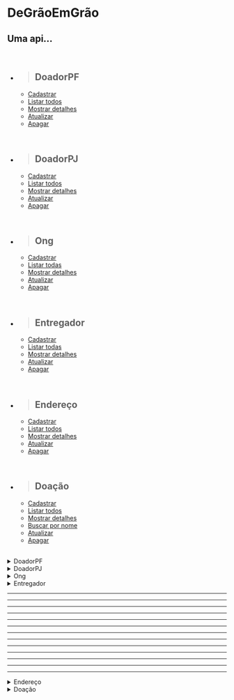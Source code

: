 # DeGrãoEmGrão

## Uma api...

<br/>

- > <h2>DoadorPF</h2>
  - [Cadastrar](#cadastrar-doadorPF)
  - [Listar todos](#listar-doadorPF)
  - [Mostrar detalhes](#detalhar-um-doadorPF)
  - [Atualizar](#atualizar-doadorPF)
  - [Apagar](#apagar-doadorPF)

<br/>

- > <h2>DoadorPJ</h2>
  - [Cadastrar](#cadastrar-doadorPJ)
  - [Listar todos](#listar-doadorPJ)
  - [Mostrar detalhes](#detalhar-um-doadorPJ)
  - [Atualizar](#atualizar-doadorPJ)
  - [Apagar](#apagar-doadorPJ)

<br/>

- > <h2>Ong</h2>
  - [Cadastrar](#cadastrar-ong)
  - [Listar todas](#listar-ongs)
  - [Mostrar detalhes](#detalhar-uma-ong)
  - [Atualizar](#atualizar-ong)
  - [Apagar](#apagar-ong)

<br/>

- > <h2>Entregador</h2>
  - [Cadastrar](#cadastrar-entregador)
  - [Listar todas](#listar-entregadores)
  - [Mostrar detalhes](#detalhar-uma-entregador)
  - [Atualizar](#atualizar-entregador)
  - [Apagar](#apagar-entregador)

<br/>

- > <h2>Endereço</h2>
  - [Cadastrar](#cadastrar-endereco)
  - [Listar todos](#listar-enderecos)
  - [Mostrar detalhes](#detalhar-um-endereco)
  - [Atualizar](#atualizar-endereco)
  - [Apagar](#apagar-endereco)

<br/>

- > <h2>Doação</h2>
  - [Cadastrar](#cadastrar-doacao)
  - [Listar todos](#listar-doacao)
  - [Mostrar detalhes](#detalhar-uma-doacao)
  - [Buscar por nome](#detalhar-uma-doacao-por-nome)
  - [Atualizar](#atualizar-doacao)
  - [Apagar](#apagar-doacao)

<br/>


<details>
<summary>DoadorPF</summary>

<br>

<details>
<summary> <b style="color:green">POST</b>/deGraoEmGrao/doadorPF</summary>

<br/>

### Cadastrar DoadorPF

<br/>

### Requisição:

```json
{
	"id": 1,
	"nome": "Rodrigo Almeida",
	"cpf": "34637415865",
	"telefone": "1155873052",
	"email": "rodrigo@email.com.br",
	"senha": "123456@",
	"endereco": {
		"id": 1,
		"logradouro": null,
		"numero": null,
		"complemento": null,
		"bairro": null,
		"cep": null,
		"cidade": null,
		"estado": null,
		"pais": null
	}
}
```

<br/>

### Responses:

`status code: 200`

#### Body: <b>Application/json</b>

```json
{
	"id": 1,
	"nome": "Rodrigo Almeida",
	"cpf": "34637415865",
	"telefone": "1155873052",
	"email": "rodrigo@email.com.br",
	"senha": "ra9856247",
	"endereco": {
		"id": 1,
		"logradouro": "Av. do Taboão",
		"numero": "2754",
		"complemento": "Apto-25",
		"bairro": "Taboão",
		"cep": "09655000",
		"cidade": "São Paulo",
		"estado": "SP",
		"pais": "Brasil"
	}
}
```

<br/>
<hr>

`status code: 400`

#### Body: <b>Application/json</b>

```json
{
  "retorno": "Mensagem de erro conforme regras de negócios"
}
```

<br/>
</details>

<details>
<summary> <b style="color:cyan">GET</b>/deGraoEmGrao/doadorPF</summary>

<br/>

### Listar doadoresPF

<br/>

### Responses:

`status code: 200`

#### Body: <b>Application/json</b>

```json
[
	{
    "id": 1,
    "nome": "Rodrigo Almeida",
    "cpf": "34637415865",
    "telefone": "1155873052",
    "email": "rodrigo@email.com.br",
    "senha": "ra9856247",
    "endereco": {
      "id": 1,
      "logradouro": "Av. do Taboão",
      "numero": "2754",
      "complemento": "Apto-25",
      "bairro": "Taboão",
      "cep": "09655000",
      "cidade": "São Paulo",
      "estado": "SP",
      "pais": "Brasil"
    }
	},
  {
    "id": 2,
    "nome": "Gabriela Ferreira",
    "cpf": "25426355814",
    "telefone": "11995854175",
    "email": "gabriela@email.com.br",
    "senha": "gf365214",
    "endereco": {
      "id": 1,
      "logradouro": "Av. do Taboão",
      "numero": "2754",
      "complemento": "Apto-25",
      "bairro": "Taboão",
      "cep": "09655000",
      "cidade": "São Paulo",
      "estado": "SP",
      "pais": "Brasil"
    }
	}
]


```

<br/>
<hr>

`status code: 204`

#### Body: <b>Application/json</b>

```json
{
  "retorno": "Não há doadoresPF para retornar"
}
```

<br/>
<hr>

`status code: 400`

#### Body: <b>Application/json</b>

```json
{
  "retorno": "Mensagem de erro conforme regras de negócios"
}
```

</details>

<details>
<summary> <b style="color:cyan">GET</b>/deGraoEmGrao/doadorPF{id}</summary>

<br/>

### Detalhar um doadorPF

<br/>

### Responses:

`status code: 200`

#### Body: <b>Application/json</b>

```json
{
  "id": 1,
  "nome": "Rodrigo Almeida",
  "cpf": "34637415865",
  "telefone": "1155873052",
  "email": "rodrigo@email.com.br",
  "senha": "ra9856247",
  "endereco": {
    "id": 1,
    "logradouro": "Av. do Taboão",
    "numero": "2754",
    "complemento": "Apto-25",
    "bairro": "Taboão",
    "cep": "09655000",
    "cidade": "São Paulo",
    "estado": "SP",
    "pais": "Brasil"
   }
},
```

<br/>
<hr>

`status code: 204`

#### Body: <b>Application/json</b>

```json
{
  "retorno": "DoadorPF não cadastrado"
}
```

<br/>
<hr>

`status code: 400`


```json
{
  "retorno": "Mensagem de erro conforme regras de negócios"
}
```

</details>

<details>
<summary> <b style="color:orange">UPDATE</b>/deGraoEmGrao/doadorPF/{id}</summary>

<br/>

### Atualizar doadorPF

### Requisição:


```json
{
  "id": 1,
  "nome": "Rodrigo Almeida",
  "cpf": "34637415865",
  "telefone": "11998754182",
  "email": "rodrigo.almeida@email.com.br",
  "senha": "ra9856247",
  "endereco": {
    "id": 1,
    "logradouro": "Av. do Taboão",
    "numero": "2754",
    "complemento": "Apto-25",
    "bairro": "Taboão",
    "cep": "09655000",
    "cidade": "São Paulo",
    "estado": "SP",
    "pais": "Brasil"
   }
},
```
<br/>

<br/>

### Responses:

`status code: 200`

#### Tipo do body: <b>Application/json</b>

```json
{
  "id": 1,
  "nome": "Rodrigo Almeida",
  "cpf": "34637415865",
  "telefone": "11998754182",
  "email": "rodrigo.almeida@email.com.br",
  "senha": "ra9856247",
  "endereco": {
    "id": 1,
    "logradouro": "Av. do Taboão",
    "numero": "2754",
    "complemento": "Apto-25",
    "bairro": "Taboão",
    "cep": "09655000",
    "cidade": "São Paulo",
    "estado": "SP",
    "pais": "Brasil"
   }
},
```
<br/>
<hr>

`status code: 400`

#### Body: <b>Application/json</b>


```json
{
  "retorno": "{Mensagem de erro conforme regra de negocio}"
}
```

</details>

<details>
<summary> <b style="color:red">DELETE</b>/deGraoEmGrao/doadorPF/{id}</summary>

<br/>

### Apagar doadorPF

<br/>

### Responses:

`status code: 200`

#### Body: <b>Application/json</b>

```json
{
  "retorno": "DoadorPF apagado com sucesso"
}
```

<br/>
<hr>

`status code: 400`

#### Body: <b>Application/json</b>

```json
{
  "retorno": "DoadorPF não cadastrado"
}
```

</details>

<br/><br/>

# Campos de Requisição

|       campo       |     tipo    | obrigatório |descrição                  |
| :---------------: | :---------: | :---------: | ------------------------|
|        id         |    numeric(10)     |     sim     | Id do doadorPF              |
|       nome        |    varchar(50)     |     sim     | Nome do doadorPF                 |
|       cpf        |    varchar(1)     |     sim     | CPF do doadorPF                 |
|       email       |    varchar(14)     |     sim     | Email do doadorPF   |
|       senha       |    varchar(30)     |     sim     | Senha do doadorPF|
|  telefone  | varchar(11) |     sim     | Telefone do doadorPF        |
|       endereco       | fk_id_endereco  |     sim     | Endereço do doadorPF   |


</details>

<details>
<summary>DoadorPJ</summary>

<br>

<details>
<summary> <b style="color:green">POST</b>/deGraoEmGrao/doadorPJ</summary>

<br/>

### Cadastrar DoadorPJ

<br/>

### Requisição:

```json
{
	{
		"id": 1,
		"nome": "Restaurante Baiano",
		"cnpj": "07033410000150",
		"telefone": "1155781245",
		"email": "contato@restaurantebaiano.com.br",
		"senha": "rb9876",
		"responsavel": "Solange Alves",
		"telResponsavel": "11995782121",
		"endereco": {
			"id": 2,
			"logradouro": null,
		  "numero": null,
		  "complemento": null,
		  "bairro": null,
		  "cep": null,
		  "cidade": null,
		  "estado": null,
		  "pais": null
		}
	}
}
```

<br/>

### Responses:

`status code: 200`

#### Body: <b>Application/json</b>

```json
{
	"id": 1,
	"nome": "Restaurante Baiano",
	"cnpj": "07033410000150",
	"telefone": "1155781245",
	"email": "contato@restaurantebaiano.com.br",
	"senha": "rb9876",
	"responsavel": "Solange Alves",
	"telResponsavel": "11995782121",
	"endereco": {
		"id": 2,
		"logradouro": "Rua Domingo de Moraes",
		"numero": "5241",
		"complemento": "",
		"bairro": "Saúde",
		"cep": "24255-141",
		"cidade": "São Paulo",
		"estado": "SP",
		"pais": "Brasil"
	}
}

```

<br/>
<hr>

`status code: 400`

#### Body: <b>Application/json</b>

```json
{
  "retorno": "Mensagem de erro conforme regras de negócios"
}
```

<br/>
</details>

<details>
<summary> <b style="color:cyan">GET</b>/deGraoEmGrao/doadorPJ</summary>

<br/>

### Listar doadoresPJ

<br/>

### Responses:

`status code: 200`

#### Body: <b>Application/json</b>

```json
[
  {
		"id": 1,
		"nome": "Restaurante Baiano",
		"cnpj": "07033410000150",
		"telefone": "1155781245",
		"email": "contato@restaurantebaiano.com.br",
		"senha": "rb9876",
		"responsavel": "Solange Alves",
		"telResponsavel": "11995782121",
		"endereco": {
			"id": 2,
			"logradouro": "Rua Domingo de Moraes",
		  "numero": "5241",
		  "complemento": "",
		  "bairro": "Saúde",
		  "cep": "24255-141",
		  "cidade": "São Paulo",
		  "estado": "SP",
		  "pais": "Brasil"
		}
	},
  {
		"id": 2,
		"nome": "Hortifrut Frescor",
		"cnpj": "04125232000185",
		"telefone": "1141758213",
		"email": "contato@hortifrutfrescor.com.br",
		"senha": "hf6958",
		"responsavel": "Ronaldo Nogueira",
		"telResponsavel": "11968457236",
		"endereco": {
			"id": 3,
			"logradouro": "Rua do Patriota",
		  "numero": "698",
		  "complemento": "",
		  "bairro": "Portuguesa",
		  "cep": "047255-003",
		  "cidade": "Santo André",
		  "estado": "SP",
		  "pais": "Brasil"
		}
	}
]


```

<br/>
<hr>

`status code: 204`

#### Body: <b>Application/json</b>

```json
{
  "retorno": "Não há doadoresPJ para retornar"
}
```

<br/>
<hr>

`status code: 400`

#### Body: <b>Application/json</b>

```json
{
  "retorno": "Mensagem de erro conforme regras de negócios"
}
```

</details>

<details>
<summary> <b style="color:cyan">GET</b>/deGraoEmGrao/doadorPJ{id}</summary>

<br/>

### Detalhar um doadorPJ

<br/>

### Responses:

`status code: 200`

#### Body: <b>Application/json</b>

```json
{
	"id": 1,
	"nome": "Restaurante Baiano",
	"cnpj": "07033410000150",
	"telefone": "1155781245",
	"email": "contato@restaurantebaiano.com.br",
	"senha": "rb9876",
	"responsavel": "Solange Alves",
	"telResponsavel": "11995782121",
	"endereco": {
		"id": 2,
		"logradouro": "Rua Domingo de Moraes",
		"numero": "5241",
		"complemento": "",
		"bairro": "Saúde",
		"cep": "24255-141",
		"cidade": "São Paulo",
		"estado": "SP",
		"pais": "Brasil"
	}
}
```

<br/>
<hr>

`status code: 204`

#### Body: <b>Application/json</b>

```json
{
  "retorno": "DoadorPJ não cadastrado"
}
```

<br/>
<hr>

`status code: 400`


```json
{
  "retorno": "Mensagem de erro conforme regras de negócios"
}
```

</details>

<details>
<summary> <b style="color:orange">UPDATE</b>/deGraoEmGrao/doadorPJ/{id}</summary>

<br/>

### Atualizar doadorPJ

### Requisição:


```json
{
	"id": 1,
	"nome": "Restaurante Baiano",
	"cnpj": "07033410000150",
	"telefone": "1155781245",
	"email": "contato@restaurantebaiano.com.br",
	"senha": "rb9876",
	"responsavel": "Fabio Cristiano",
	"telResponsavel": "11994751452",
	"endereco": {
		"id": 2,
		"logradouro": "Rua Domingo de Moraes",
		"numero": "5241",
		"complemento": "",
		"bairro": "Saúde",
		"cep": "24255-141",
		"cidade": "São Paulo",
		"estado": "SP",
		"pais": "Brasil"
	}
}
```
<br/>

<br/>

### Responses:

`status code: 200`

#### Tipo do body: <b>Application/json</b>

```json
{
	"id": 1,
	"nome": "Restaurante Baiano",
	"cnpj": "07033410000150",
	"telefone": "1155781245",
	"email": "contato@restaurantebaiano.com.br",
	"senha": "rb9876",
	"responsavel": "Fabio Cristiano",
	"telResponsavel": "11994751452",
	"endereco": {
		"id": 2,
		"logradouro": "Rua Domingo de Moraes",
		"numero": "5241",
		"complemento": "",
		"bairro": "Saúde",
		"cep": "24255-141",
		"cidade": "São Paulo",
		"estado": "SP",
		"pais": "Brasil"
	}
}
```
<br/>
<hr>

`status code: 400`

#### Body: <b>Application/json</b>


```json
{
  "retorno": "{Mensagem de erro conforme regra de negocio}"
}
```

</details>

<details>
<summary> <b style="color:red">DELETE</b>/deGraoEmGrao/doadorPJ/{id}</summary>

<br/>

### Apagar doadorPJ

<br/>

### Responses:

`status code: 200`

#### Body: <b>Application/json</b>

```json
{
  "retorno": "DoadorPJ apagado com sucesso"
}
```

<br/>
<hr>

`status code: 400`

#### Body: <b>Application/json</b>

```json
{
  "retorno": "DoadorPJ não cadastrado"
}
```

</details>

<br/><br/>

# Campos de Requisição

|       campo       |     tipo    | obrigatório |descrição                  |
| :---------------: | :---------: | :---------: | ------------------------|
|        id         |    numeric(10)     |     sim     | Id do doadorPJ              |
|       nome        |    varchar(50)     |     sim     | Nome do doadorPJ                 |
|       cnpj        |    varchar(14)     |     sim     | CNPJ do doadorPJ               |
|       email       |    varchar(14)     |     sim     | Email do doadorPJ   |
|       senha       |    varchar(30)     |     sim     | Senha do doadorPJ |
|  telefone  | varchar(11) |     sim     | Telefone do doadorPJ        |
|  responsavel  | varchar(50) |     sim     | Responsavel da doação       |
|  telefone  | varchar(11) |     sim     | Telefone do doadorPJ        |
|       endereco       | fk_id_endereco  |     sim     | Endereço do doadorPF   |


</details>

<details>
<summary>Ong</summary>

<br>

<details>
<summary> <b style="color:green">POST</b>/deGraoEmGrao/ong</summary>

<br/>

### Cadastrar DoadorPJ

<br/>

### Requisição:

```json
{
  "id": 1,
	"nome": "Noite Sem Fome",
	"cnpj": "71725425001260",
	"telefone": "1141785050",
	"email": "contato@noitesemfome.com.br",
	"senha": "nsf96385",
	"responsavel": "Nicolas Penteado",
	"telResponsavel": "11992547485",
	"endereco": {
		"id": 5,
		"logradouro": null,
	  "numero": null,
	  "complemento": null,
	  "bairro": null,
	  "cep": null,
	  "cidade": null,
	  "estado": null,
	  "pais": null
	}
}
```

<br/>

### Responses:

`status code: 200`

#### Body: <b>Application/json</b>

```json
{
  "id": 1,
	"nome": "Noite Sem Fome",
	"cnpj": "71725425001260",
	"telefone": "1141785050",
	"email": "contato@noitesemfome.com.br",
	"senha": "nsf96385",
	"responsavel": "Nicolas Penteado",
	"telResponsavel": "11992547485",
	"endereco": {
		"id": 5,
		"logradouro": "Rua Angélica",
	  "numero": 3264,
	  "complemento": "",
	  "bairro": "Viação",
	  "cep": "41255-475",
	  "cidade": "Rio de Janeiro",
	  "estado": "RJ",
	  "pais": "Brasil"
	}
}

```

<br/>
<hr>

`status code: 400`

#### Body: <b>Application/json</b>

```json
{
  "retorno": "Mensagem de erro conforme regras de negócios"
}
```

<br/>
</details>

<details>
<summary> <b style="color:cyan">GET</b>/deGraoEmGrao/ong</summary>

<br/>

### Listar ong

<br/>

### Responses:

`status code: 200`

#### Body: <b>Application/json</b>

```json
[
  {
    "id": 1,
    "nome": "Noite Sem Fome",
    "cnpj": "71725425001260",
    "telefone": "1141785050",
    "email": "contato@noitesemfome.com.br",
    "senha": "nsf96385",
    "responsavel": "Nicolas Penteado",
    "telResponsavel": "11992547485",
    "endereco": {
      "id": 5,
      "logradouro": "Rua Angélica",
      "numero": 3264,
      "complemento": "",
      "bairro": "Viação",
      "cep": "41255-475",
      "cidade": "Rio de Janeiro",
      "estado": "RJ",
      "pais": "Brasil"
	}
}
 	{
		"id": 2,
		"nome": "Refeição do Bem",
		"cnpj": "09688210000142",
		"telefone": "1158582020",
		"email": "contato@refeicaodobem.com.br",
		"senha": "ob14785",
		"responsavel": "Ana Cristina",
		"telResponsavel": "11994715252",
		"endereco": {
			"id": 6,
			"logradouro": "Rua Atibaia",
			"numero": "471",
			"complemento": "",
			"bairro": "São Bento",
			"cep": "08544220",
			"cidade": "São Paulo",
			"estado": "SP",
			"pais": "Brasil"
		}
	}
]


```

<br/>
<hr>

`status code: 204`

#### Body: <b>Application/json</b>

```json
{
  "retorno": "Não há ong para retornar"
}
```

<br/>
<hr>

`status code: 400`

#### Body: <b>Application/json</b>

```json
{
  "retorno": "Mensagem de erro conforme regras de negócios"
}
```

</details>

<details>
<summary> <b style="color:cyan">GET</b>/deGraoEmGrao/ong{id}</summary>

<br/>

### Detalhar um doadorPJ

<br/>

### Responses:

`status code: 200`

#### Body: <b>Application/json</b>

```json
{
	"id": 2,
	"nome": "Refeição do Bem",
	"cnpj": "09688210000142",
	"telefone": "1158582020",
	"email": "contato@refeicaodobem.com.br",
	"senha": "ob14785",
	"responsavel": "Ana Cristina",
	"telResponsavel": "11994715252",
	"endereco": {
		"id": 6,
		"logradouro": "Rua Atibaia",
		"numero": "471",
		"complemento": "",
		"bairro": "São Bento",
		"cep": "08544220",
		"cidade": "São Paulo",
		"estado": "SP",
		"pais": "Brasil"
	}
}
```

<br/>
<hr>

`status code: 204`

#### Body: <b>Application/json</b>

```json
{
  "retorno": "Ong não cadastrado"
}
```

<br/>
<hr>

`status code: 400`


```json
{
  "retorno": "Mensagem de erro conforme regras de negócios"
}
```

</details>

<details>
<summary> <b style="color:orange">UPDATE</b>/deGraoEmGrao/ong/{id}</summary>

<br/>

### Atualizar ong

### Requisição:


```json
{
	"id": 2,
	"nome": "Refeição do Bem",
	"cnpj": "09688210000142",
	"telefone": "1158582020",
	"email": "contato@refeicaodobem.com.br",
	"senha": "ob14785",
	"responsavel": "Ana Cristina",
	"telResponsavel": "11994715252",
	"endereco": {
		"id": 6,
		"logradouro": "Rua Atibaia",
		"numero": "471",
		"complemento": "",
		"bairro": "São Bento",
		"cep": "08544220",
		"cidade": "São Paulo",
		"estado": "SP",
		"pais": "Brasil"
	}
}
```
<br/>

<br/>

### Responses:

`status code: 200`

#### Tipo do body: <b>Application/json</b>

```json
{
	"id": 2,
	"nome": "Refeição para Todos",
	"cnpj": "09688210000142",
	"telefone": "1158582020",
	"email": "contato@refeicaodobem.com.br",
	"senha": "ob14785",
	"responsavel": "Ana Cristina",
	"telResponsavel": "11994715252",
	"endereco": {
		"id": 6,
		"logradouro": "Rua Atibaia",
		"numero": "471",
		"complemento": "",
		"bairro": "São Bento",
		"cep": "08544220",
		"cidade": "São Paulo",
		"estado": "SP",
		"pais": "Brasil"
	}
}
```
<br/>
<hr>

`status code: 400`

#### Body: <b>Application/json</b>


```json
{
  "retorno": "{Mensagem de erro conforme regra de negocio}"
}
```

</details>

<details>
<summary> <b style="color:red">DELETE</b>/deGraoEmGrao/ong/{id}</summary>

<br/>

### Apagar ong

<br/>

### Responses:

`status code: 200`

#### Body: <b>Application/json</b>

```json
{
  "retorno": "Ong apagado com sucesso"
}
```

<br/>
<hr>

`status code: 400`

#### Body: <b>Application/json</b>

```json
{
  "retorno": "ONg não cadastrado"
}
```

</details>

<br/><br/>

# Campos de Requisição

|       campo       |     tipo    | obrigatório |descrição                  |
| :---------------: | :---------: | :---------: | ------------------------|
|        id         |    numeric(10)     |     sim     | Id da ong              |
|       nome        |    varchar(50)     |     sim     | Nome da ong                 |
|       cnpj        |    varchar(14)     |     sim     | CNPJ da ong               |
|       email       |    varchar(14)     |     sim     | Email da ong  |
|       senha       |    varchar(30)     |     sim     | Senha da ong |
|  telefone  | varchar(11) |     sim     | Telefone da ong       |
|  responsavel  | varchar(50) |     sim     | Responsavel da doação       |
|  telefone  | varchar(11) |     sim     | Telefone da ong       |
|       endereco       | fk_id_endereco  |     sim     | Endereço da ong  |


</details>

<details>
<summary>Entregador</summary>

<br>

<details>
<summary> <b style="color:green">POST</b>/deGraoEmGrao/entregador</summary>

<br/>

### Cadastrar Entregador

<br/>

### Requisição:

```json
{
  "id": 1,
	"nome": "Alex Freitas",
	"cpf": "52415714102",
	"email": "alexf@email.com",
	"senha": "af7458",
	"telefone": "11995422512"
}
```

<br/>

### Responses:

`status code: 200`

#### Body: <b>Application/json</b>

```json
{
  "id": 1,
	"nome": "Alex Freitas",
	"cpf": "52415714102",
	"email": "alexf@email.com",
	"senha": "af7458",
	"telefone": "11995422512"
}
```

<br/>
<hr>

`status code: 400`

#### Body: <b>Application/json</b>

```json
{
  "retorno": "Mensagem de erro conforme regras de negócios"
}
```

<br/>
</details>

<details>
<summary> <b style="color:cyan">GET</b>/deGraoEmGrao/entregador</summary>

<br/>

### Listar entregadores

<br/>

### Responses:

`status code: 200`

#### Body: <b>Application/json</b>

```json
[
	{
		"id": 1,
		"nome": "Alex Freitas",
		"cpf": "52415714102",
		"email": "alexf@email.com",
		"senha": "af7458",
		"telefone": "11995422512"
	},
	{
		"id": 3,
		"nome": "Caio Brito",
		"cpf": "52896945832",
		"email": "caio@email.com",
		"senha": "cb85475",
		"telefone": "11997958469"
	},
]
```

<br/>
<hr>

`status code: 204`

#### Body: <b>Application/json</b>

```json
{
  "retorno": "Não há entregador para retornar"
}
```

<br/>
<hr>

`status code: 400`

#### Body: <b>Application/json</b>

```json
{
  "retorno": "Mensagem de erro conforme regras de negócios"
}
```

</details>

<details>
<summary> <b style="color:cyan">GET</b>/deGraoEmGrao/entregador{id}</summary>

<br/>

### Detalhar um entregador

<br/>

### Responses:

`status code: 200`

#### Body: <b>Application/json</b>

```json
{
  "id": 1,
	"nome": "Alex Freitas",
	"cpf": "52415714102",
	"email": "alexf@email.com",
	"senha": "af7458",
	"telefone": "11995422512"
}
```

<br/>
<hr>

`status code: 204`

#### Body: <b>Application/json</b>

```json
{
  "retorno": "entregador não cadastrado"
}
```

<br/>
<hr>

`status code: 400`


```json
{
  "retorno": "Mensagem de erro conforme regras de negócios"
}
```

</details>

<details>
<summary> <b style="color:orange">UPDATE</b>/deGraoEmGrao/entregador/{id}</summary>

<br/>

### Atualizar entregador

### Requisição:


```json
{
  "id": 1,
	"nome": "Alex Freitas",
	"cpf": "52415714102",
	"email": "alex_freitasf@email.com",
	"senha": "af7458",
	"telefone": "11995422512"
}
```
<br/>

<br/>

### Responses:

`status code: 200`

#### Tipo do body: <b>Application/json</b>

```json
{
  "id": 1,
	"nome": "Alex Freitas",
	"cpf": "52415714102",
	"email": "alex_freitasf@email.com",
	"senha": "af7458",
	"telefone": "11995422512"
}
```
<br/>
<hr>

`status code: 400`

#### Body: <b>Application/json</b>


```json
{
  "retorno": "{Mensagem de erro conforme regra de negocio}"
}
```

</details>

<details>
<summary> <b style="color:red">DELETE</b>/deGraoEmGrao/entregador/{id}</summary>

<br/>

### Apagar entregador

<br/>

### Responses:

`status code: 200`

#### Body: <b>Application/json</b>

```json
{
  "retorno": "Entregador apagado com sucesso"
}
```

<br/>
<hr>

`status code: 400`

#### Body: <b>Application/json</b>

```json
{
  "retorno": "Entregador não cadastrado"
}
```

</details>

<br/><br/>

# Campos de Requisição

|       campo       |     tipo    | obrigatório |descrição                  |
| :---------------: | :---------: | :---------: | ------------------------|
|        id         |    numeric(10)     |     sim     | Id do entregador             |
|       nome        |    varchar(50)     |     sim     | Nome do entregador               |
|       cpf        |    varchar(1)     |     sim     | CPF do entregador                |
|       email       |    varchar(14)     |     sim     | Email do entregador   |
|       senha       |    varchar(30)     |     sim     | Senha do entregador|
|  telefone  | varchar(11) |     sim     | Telefone do entregador     |

</details>


_________________________________________________________________________________
_________________________________________________________________________________
_______________________________________________________________________________________
_________________________________________________________________________________
_________________________________________________________________________________
_________________________________________________________________________________
_________________________________________________________________________________
_________________________________________________________________________________
_________________________________________________________________________________
_________________________________________________________________________________
_________________________________________________________________________________
___________________________________________________________________________
_________________________________________________________________________________
<details>
<summary>Endereço</summary>

<br>

<details>
<summary> <b style="color:green">POST</b>/deGraoEmGrao/endereco</summary>

<br/>

### Cadastrar endereco

<br/>

### Requisição:

```json
{
	"id": 1,
	"logradouro": "Av. do Taboão",
	"numero": "2754",
	"complemento": "Apto-25",
	"bairro": "Taboão",
	"cep": "09655000",
	"cidade": "São Paulo",
	"estado": "SP",
	"pais": "Brasil"
}
```

<br/>

### Responses:

`status code: 200`

#### Body: <b>Application/json</b>

```json
{
	"id": 1,
	"logradouro": "Av. do Taboão",
	"numero": "2754",
	"complemento": "Apto-25",
	"bairro": "Taboão",
	"cep": "09655000",
	"cidade": "São Paulo",
	"estado": "SP",
	"pais": "Brasil"
}
```

<br/>
<hr>

`status code: 400`

#### Body: <b>Application/json</b>

```json
{
  "retorno": "Mensagem de erro conforme regras de negócios"
}
```

<br/>
</details>

<details>
<summary> <b style="color:cyan">GET</b>/deGraoEmGrao/endereco</summary>

<br/>

### Listar endereços

<br/>

### Responses:

`status code: 200`

#### Body: <b>Application/json</b>

```json
[
  {
		"id": 1,
		"logradouro": "Av. do Taboão",
		"numero": "2754",
		"complemento": "Apto-25",
		"bairro": "Taboão",
		"cep": "09655000",
		"cidade": "São Paulo",
		"estado": "SP",
		"pais": "Brasil"
	},
	{
		"id": 2,
		"logradouro": "Rua Bernardo Leite",
		"numero": "806",
		"complemento": "",
		"bairro": "Suisso",
		"cep": "04532785",
		"cidade": "Santo Andre",
		"estado": "SP",
		"pais": "Brasil"
	},
]
```

<br/>
<hr>

`status code: 204`

#### Body: <b>Application/json</b>

```json
{
  "retorno": "Não há endereco para retornar"
}
```

<br/>
<hr>

`status code: 400`

#### Body: <b>Application/json</b>

```json
{
  "retorno": "Mensagem de erro conforme regras de negócios"
}
```

</details>

<details>
<summary> <b style="color:cyan">GET</b>/deGraoEmGrao/endereco{id}</summary>

<br/>

### Detalhar um endereco

<br/>

### Responses:

`status code: 200`

#### Body: <b>Application/json</b>

```json
{
	"id": 1,
	"logradouro": "Av. do Taboão",
	"numero": "2754",
	"complemento": "Apto-25",
	"bairro": "Taboão",
	"cep": "09655000",
	"cidade": "São Paulo",
	"estado": "SP",
	"pais": "Brasil"
}
```

<br/>
<hr>

`status code: 204`

#### Body: <b>Application/json</b>

```json
{
  "retorno": "Endereço não cadastrado"
}
```

<br/>
<hr>

`status code: 400`


```json
{
  "retorno": "Mensagem de erro conforme regras de negócios"
}
```

</details>

<details>
<summary> <b style="color:orange">UPDATE</b>/deGraoEmGrao/endereco/{id}</summary>

<br/>

### Atualizar entregador

### Requisição:


```json
{
	"id": 1,
	"logradouro": "Avenida do Taboão",
	"numero": "2754",
	"complemento": "Apto-76",
	"bairro": "Taboão",
	"cep": "09655000",
	"cidade": "São Paulo",
	"estado": "SP",
	"pais": "Brasil"
}
```
<br/>

<br/>

### Responses:

`status code: 200`

#### Tipo do body: <b>Application/json</b>

```json
{
	"id": 1,
	"logradouro": "Avenida do Taboão",
	"numero": "2754",
	"complemento": "Apto-76",
	"bairro": "Taboão",
	"cep": "09655000",
	"cidade": "São Paulo",
	"estado": "SP",
	"pais": "Brasil"
}
```
<br/>
<hr>

`status code: 400`

#### Body: <b>Application/json</b>


```json
{
  "retorno": "{Mensagem de erro conforme regra de negocio}"
}
```

</details>

<details>
<summary> <b style="color:red">DELETE</b>/deGraoEmGrao/endereco/{id}</summary>

<br/>

### Apagar endereco

<br/>

### Responses:

`status code: 200`

#### Body: <b>Application/json</b>

```json
{
  "retorno": "Endereço apagado com sucesso"
}
```

<br/>
<hr>

`status code: 400`

#### Body: <b>Application/json</b>

```json
{
  "retorno": "Endereço não cadastrado"
}
```

</details>

<br/><br/>

# Campos de Requisição

|       campo       |     tipo    | obrigatório |descrição                  |
| :---------------: | :---------: | :---------: | ------------------------|
|        id         |    numeric(10)     |     sim     | Id do endereço             |
|       logradouro        |    varchar(80)     |     sim     | Logradoro             |
|       numero        |    varchar(50)     |     sim     | Número do endereço               |
|       complemento       |    varchar(80)     |     não     | Complemento do endereço  |
|       bairro       |    varchar(80)     |     sim     | Bairro do endereço|
|  cep  | varchar(8) |     sim     | CEP do endereço    |
|  cidade  | varchar(50) |     sim     | Cidade do endereço    |
|  estado  | varchar(5) |     sim     | Estado do endereço    |
|  pais  | varchar(30) |     sim     | Pais do endereço    |


</details>

<details>
<summary>Doação</summary>

<br>

<details>
<summary> <b style="color:green">POST</b>/deGraoEmGrao/doadorPJ</summary>

<br/>

### Cadastrar DoadorPJ

<br/>

### Requisição:

```json
{
	{
		"id": 1,
		"nome": "Restaurante Baiano",
		"cnpj": "07033410000150",
		"telefone": "1155781245",
		"email": "contato@restaurantebaiano.com.br",
		"senha": "rb9876",
		"responsavel": "Solange Alves",
		"telResponsavel": "11995782121",
		"endereco": {
			"id": 2,
			"logradouro": null,
		  "numero": null,
		  "complemento": null,
		  "bairro": null,
		  "cep": null,
		  "cidade": null,
		  "estado": null,
		  "pais": null
		}
	}
}
```

<br/>

### Responses:

`status code: 200`

#### Body: <b>Application/json</b>

```json
{
	"id": 1,
	"nome": "Restaurante Baiano",
	"cnpj": "07033410000150",
	"telefone": "1155781245",
	"email": "contato@restaurantebaiano.com.br",
	"senha": "rb9876",
	"responsavel": "Solange Alves",
	"telResponsavel": "11995782121",
	"endereco": {
		"id": 2,
		"logradouro": "Rua Domingo de Moraes",
		"numero": "5241",
		"complemento": "",
		"bairro": "Saúde",
		"cep": "24255-141",
		"cidade": "São Paulo",
		"estado": "SP",
		"pais": "Brasil"
	}
}

```

<br/>
<hr>

`status code: 400`

#### Body: <b>Application/json</b>

```json
{
  "retorno": "Mensagem de erro conforme regras de negócios"
}
```

<br/>
</details>

<details>
<summary> <b style="color:cyan">GET</b>/deGraoEmGrao/doadorPJ</summary>

<br/>

### Listar doadoresPJ

<br/>

### Responses:

`status code: 200`

#### Body: <b>Application/json</b>

```json
[
  {
		"id": 1,
		"nome": "Restaurante Baiano",
		"cnpj": "07033410000150",
		"telefone": "1155781245",
		"email": "contato@restaurantebaiano.com.br",
		"senha": "rb9876",
		"responsavel": "Solange Alves",
		"telResponsavel": "11995782121",
		"endereco": {
			"id": 2,
			"logradouro": "Rua Domingo de Moraes",
		  "numero": "5241",
		  "complemento": "",
		  "bairro": "Saúde",
		  "cep": "24255-141",
		  "cidade": "São Paulo",
		  "estado": "SP",
		  "pais": "Brasil"
		}
	},
  {
		"id": 2,
		"nome": "Hortifrut Frescor",
		"cnpj": "04125232000185",
		"telefone": "1141758213",
		"email": "contato@hortifrutfrescor.com.br",
		"senha": "hf6958",
		"responsavel": "Ronaldo Nogueira",
		"telResponsavel": "11968457236",
		"endereco": {
			"id": 3,
			"logradouro": "Rua do Patriota",
		  "numero": "698",
		  "complemento": "",
		  "bairro": "Portuguesa",
		  "cep": "047255-003",
		  "cidade": "Santo André",
		  "estado": "SP",
		  "pais": "Brasil"
		}
	}
]


```

<br/>
<hr>

`status code: 204`

#### Body: <b>Application/json</b>

```json
{
  "retorno": "Não há doadoresPJ para retornar"
}
```

<br/>
<hr>

`status code: 400`

#### Body: <b>Application/json</b>

```json
{
  "retorno": "Mensagem de erro conforme regras de negócios"
}
```

</details>

<details>
<summary> <b style="color:cyan">GET</b>/deGraoEmGrao/doadorPJ{id}</summary>

<br/>

### Detalhar um doadorPJ

<br/>

### Responses:

`status code: 200`

#### Body: <b>Application/json</b>

```json
{
	"id": 1,
	"nome": "Restaurante Baiano",
	"cnpj": "07033410000150",
	"telefone": "1155781245",
	"email": "contato@restaurantebaiano.com.br",
	"senha": "rb9876",
	"responsavel": "Solange Alves",
	"telResponsavel": "11995782121",
	"endereco": {
		"id": 2,
		"logradouro": "Rua Domingo de Moraes",
		"numero": "5241",
		"complemento": "",
		"bairro": "Saúde",
		"cep": "24255-141",
		"cidade": "São Paulo",
		"estado": "SP",
		"pais": "Brasil"
	}
}
```

<br/>
<hr>

`status code: 204`

#### Body: <b>Application/json</b>

```json
{
  "retorno": "DoadorPJ não cadastrado"
}
```

<br/>
<hr>

`status code: 400`


```json
{
  "retorno": "Mensagem de erro conforme regras de negócios"
}
```

</details>

<details>
<summary> <b style="color:orange">UPDATE</b>/deGraoEmGrao/doadorPJ/{id}</summary>

<br/>

### Atualizar doadorPJ

### Requisição:


```json
{
	"id": 1,
	"nome": "Restaurante Baiano",
	"cnpj": "07033410000150",
	"telefone": "1155781245",
	"email": "contato@restaurantebaiano.com.br",
	"senha": "rb9876",
	"responsavel": "Fabio Cristiano",
	"telResponsavel": "11994751452",
	"endereco": {
		"id": 2,
		"logradouro": "Rua Domingo de Moraes",
		"numero": "5241",
		"complemento": "",
		"bairro": "Saúde",
		"cep": "24255-141",
		"cidade": "São Paulo",
		"estado": "SP",
		"pais": "Brasil"
	}
}
```
<br/>

<br/>

### Responses:

`status code: 200`

#### Tipo do body: <b>Application/json</b>

```json
{
	"id": 1,
	"nome": "Restaurante Baiano",
	"cnpj": "07033410000150",
	"telefone": "1155781245",
	"email": "contato@restaurantebaiano.com.br",
	"senha": "rb9876",
	"responsavel": "Fabio Cristiano",
	"telResponsavel": "11994751452",
	"endereco": {
		"id": 2,
		"logradouro": "Rua Domingo de Moraes",
		"numero": "5241",
		"complemento": "",
		"bairro": "Saúde",
		"cep": "24255-141",
		"cidade": "São Paulo",
		"estado": "SP",
		"pais": "Brasil"
	}
}
```
<br/>
<hr>

`status code: 400`

#### Body: <b>Application/json</b>


```json
{
  "retorno": "{Mensagem de erro conforme regra de negocio}"
}
```

</details>

<details>
<summary> <b style="color:red">DELETE</b>/deGraoEmGrao/doadorPJ/{id}</summary>

<br/>

### Apagar doadorPJ

<br/>

### Responses:

`status code: 200`

#### Body: <b>Application/json</b>

```json
{
  "retorno": "DoadorPJ apagado com sucesso"
}
```

<br/>
<hr>

`status code: 400`

#### Body: <b>Application/json</b>

```json
{
  "retorno": "DoadorPJ não cadastrado"
}
```

</details>

<br/><br/>

# Campos de Requisição

|       campo       |     tipo    | obrigatório |descrição                  |
| :---------------: | :---------: | :---------: | ------------------------|
|        id         |    numeric(10)     |     sim     | Id do doadorPJ              |
|       nome        |    varchar(50)     |     sim     | Nome do doadorPJ                 |
|       cnpj        |    varchar(14)     |     sim     | CNPJ do doadorPJ               |
|       email       |    varchar(14)     |     sim     | Email do doadorPJ   |
|       senha       |    varchar(30)     |     sim     | Senha do doadorPJ |
|  telefone  | varchar(11) |     sim     | Telefone do doadorPJ        |
|  responsavel  | varchar(50) |     sim     | Responsavel da doação       |
|  telefone  | varchar(11) |     sim     | Telefone do doadorPJ        |
|       endereco       | fk_id_endereco  |     sim     | Endereço do doadorPF   |


</details>